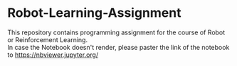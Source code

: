# Robot-Learning-Assignment
This repository contains programming assignment for the course of Robot or Reinforcement Learning. <br>
In case the Notebook doesn't render, please paster the link of the notebook to https://nbviewer.jupyter.org/
